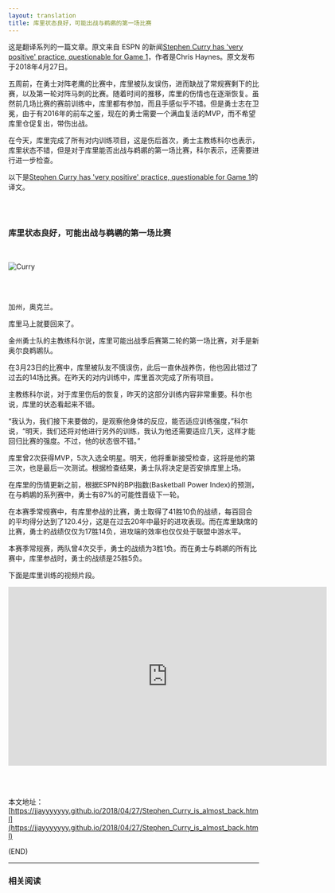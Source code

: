 ```yaml
---
layout: translation
title: 库里状态良好，可能出战与鹈鹕的第一场比赛
---
```



这是翻译系列的一篇文章。原文来自 ESPN 的新闻[Stephen Curry has 'very positive' practice, questionable for Game 1](http://www.espn.com/nba/story/_/id/23328042/stephen-curry-golden-state-warriors-questionable-game-1-pelicans-practicing-full)，作者是Chris Haynes。原文发布于2018年4月27日。

五周前，在勇士对阵老鹰的比赛中，库里被队友误伤，进而缺战了常规赛剩下的比赛，以及第一轮对阵马刺的比赛。随着时间的推移，库里的伤情也在逐渐恢复。虽然前几场比赛的赛前训练中，库里都有参加，而且手感似乎不错。但是勇士志在卫冕，由于有2016年的前车之鉴，现在的勇士需要一个满血复活的MVP，而不希望库里仓促复出，带伤出战。

在今天，库里完成了所有对内训练项目，这是伤后首次，勇士主教练科尔也表示，库里状态不错，但是对于库里能否出战与鹈鹕的第一场比赛，科尔表示，还需要进行进一步检查。

以下是[Stephen Curry has 'very positive' practice, questionable for Game 1](http://www.espn.com/nba/story/_/id/23328042/stephen-curry-golden-state-warriors-questionable-game-1-pelicans-practicing-full)的译文。

<br><br>

### 库里状态良好，可能出战与鹈鹕的第一场比赛

<br>

![Curry](http://a4.espncdn.com/combiner/i?img=%2Fphoto%2F2018%2F0422%2Fr360127_1296x518_5%2D2.jpg&w=768&h=307&scale=crop&cquality=80&location=origin)

<br><br>

加州，奥克兰。

库里马上就要回来了。

金州勇士队的主教练科尔说，库里可能出战季后赛第二轮的第一场比赛，对手是新奥尔良鹈鹕队。

在3月23日的比赛中，库里被队友不慎误伤，此后一直休战养伤，他也因此错过了过去的14场比赛。在昨天的对内训练中，库里首次完成了所有项目。

主教练科尔说，对于库里伤后的恢复，昨天的这部分训练内容非常重要。科尔也说，库里的状态看起来不错。

“我认为，我们接下来要做的，是观察他身体的反应，能否适应训练强度，”科尔说，“明天，我们还将对他进行另外的训练，我认为他还需要适应几天，这样才能回归比赛的强度。不过，他的状态很不错。”

库里曾2次获得MVP，5次入选全明星。明天，他将重新接受检查，这将是他的第三次，也是最后一次测试。根据检查结果，勇士队将决定是否安排库里上场。

在库里的伤情更新之前，根据ESPN的BPI指数(Basketball Power Index)的预测，在与鹈鹕的系列赛中，勇士有87%的可能性晋级下一轮。

在本赛季常规赛中，有库里参战的比赛，勇士取得了41胜10负的战绩，每百回合的平均得分达到了120.4分，这是在过去20年中最好的进攻表现。而在库里缺席的比赛，勇士的战绩仅仅为17胜14负，进攻端的效率也仅仅处于联盟中游水平。

本赛季常规赛，两队曾4次交手，勇士的战绩为3胜1负。而在勇士与鹈鹕的所有比赛中，库里参战时，勇士的战绩是25胜5负。

下面是库里训练的视频片段。

<iframe width="640" height="360" src="http://www.espn.com/core/video/iframe?id=23328041&endcard=false" allowfullscreen frameborder="0"></iframe>

<br><br>

本文地址：[https://jjayyyyyyy.github.io/2018/04/27/Stephen_Curry_is_almost_back.html](https://jjayyyyyyy.github.io/2018/04/27/Stephen_Curry_is_almost_back.html)

(END)

---

### 相关阅读
